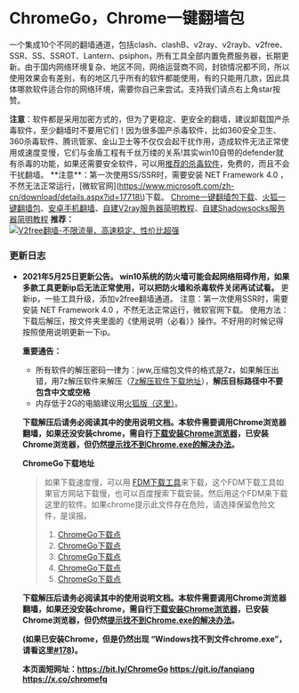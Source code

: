 # ChromeGo，Chrome一键翻墙包

 一个集成10个不同的翻墙通道，包括clash、clashB、v2ray、v2rayb、v2free、SSR、SS、SSROT、Lantern、psiphon，所有工具全部内置免费服务器，长期更新。由于国内网络环境复杂、地区不同，网络运营商不同，封锁情况都不同，所以使用效果会有差别，有的地区几乎所有的软件都能使用，有的只能用几款，因此具体哪款软件适合你的网络环境，需要你自己来尝试。支持我们请点右上角star按赞。  
  


**注意**：软件都是采用加密方式的，但为了更稳定、更安全的翻墙，建议卸载国产杀毒软件，至少翻墙时不要用它们！因为很多国产杀毒软件，比如360安全卫生、360杀毒软件、腾讯管家、金山卫士等不仅仅会起干扰作用，造成软件无法正常使用或速度变慢，它们与金盾工程有千丝万缕的关系!其实win10自带的defender就有杀毒的功能，如果还需要安全软件，可以用[推荐的杀毒软件](https://tiandixing.org/viewtopic.php?f=25&t=193535)，免费的，而且不会干扰翻墙。 \*\*注意\*\*：第一次使用SS/SSR时，需要安装 NET Framework 4.0 ，不然无法正常运行，\[微软官网\]\(https://www.microsoft.com/zh-cn/download/details.aspx?id=17718\)下载。 [Chrome一键翻墙包下载](chrome-yi-jian-fan-qiang-bao.md#chromego-down)、[火狐一键翻墙包](https://github.com/bannedbook/fanqiang/wiki/%E7%81%AB%E7%8B%90firefox%E4%B8%80%E9%94%AE%E7%BF%BB%E5%A2%99%E5%8C%85)、[安卓手机翻墙](https://github.com/bannedbook/fanqiang/wiki/%E5%AE%89%E5%8D%93%E7%BF%BB%E5%A2%99%E8%BD%AF%E4%BB%B6)、[自建V2ray服务器简明教程](https://github.com/bannedbook/fanqiang/blob/master/v2ss/%E8%87%AA%E5%BB%BAV2ray%E6%9C%8D%E5%8A%A1%E5%99%A8%E7%AE%80%E6%98%8E%E6%95%99%E7%A8%8B.md)、[自建Shadowsocks服务器简明教程](https://github.com/bannedbook/fanqiang/blob/master/v2ss/%E8%87%AA%E5%BB%BAShadowsocks%E6%9C%8D%E5%8A%A1%E5%99%A8%E7%AE%80%E6%98%8E%E6%95%99%E7%A8%8B.md) **推荐：**  
 [![V2free&#x7FFB;&#x5899;-&#x4E0D;&#x9650;&#x6D41;&#x91CF;&#x3001;&#x9AD8;&#x901F;&#x7A33;&#x5B9A;&#x3001;&#x6027;&#x4EF7;&#x6BD4;&#x8D85;&#x5F3A;](https://raw.githubusercontent.com/bannedbook/fanqiang/master/v2ss/images/v2free.jpg)](https://github.com/bannedbook/fanqiang/wiki/V2ray%E6%9C%BA%E5%9C%BA)

### 更新日志

* **2021年5月25日更新公告。 win10系统的防火墙可能会起网络阻碍作用，如果多款工具更新ip后无法正常使用，可以把防火墙和杀毒软件关闭再试试看。** 更新ip，一些工具升级，添加v2free翻墙通道。 注意：第一次使用SSR时，需要安装 NET Framework 4.0 ，不然无法正常运行，微软官网下载。 使用方法：下载后解压，按文件夹里面的《使用说明（必看）》操作。不好用的时候记得按照使用说明更新一下ip。

  **重要通告：**

  * 所有软件的解压密码一律为：jww,压缩包文件的格式是7z，如果解压出错，用7z解压软件来解压（[7z解压软件下载地址](https://sparanoid.com/lab/7z/)），**解压目标路径中不要包含中文或空格**
  * 内存低于2G的电脑建议用[火狐版（这里）](https://github.com/bannedbook/fanqiang/wiki/%E7%81%AB%E7%8B%90firefox%E4%B8%80%E9%94%AE%E7%BF%BB%E5%A2%99%E5%8C%85)。

  **下载解压后请务必阅读其中的使用说明文档。本软件需要调用Chrome浏览器翻墙，如果还没安装chrome，需自行**[**下载安装Chrome浏览器**](https://github.com/bannedbook/fanqiang/wiki/Chrome%E6%B5%8F%E8%A7%88%E5%99%A8%E4%B8%8B%E8%BD%BD)**，已安装Chrome浏览器，但仍然**[**提示找不到Chrome.exe的解决办法**](https://github.com/bannedbook/fanqiang/issues/432)**。**

  **ChromeGo下载地址**

  > 如果下载速度慢，可以用 [FDM下载工具](https://www.freedownloadmanager.org/zh/)来下载，这个FDM下载工具如果官方网站下载慢，也可以百度搜索下载安装。然后用这个FDM来下载这里的软件。如果chrome提示此文件存在危险，请选择保留危险文件，是误报。
  >
  > 1. [ChromeGo下载点](https://d1.dns999.cf/ChromeGo.7z)
  > 2. [ChromeGo下载点](https://d1.dns888.ml/ChromeGo.7z)
  > 3. [ChromeGo下载点](https://download.ru/files/FXMfUpK3)
  > 4. [ChromeGo下载点](https://d2.dns888.ml/ChromeGo.7z)
  > 5. [ChromeGo下载点](https://github.com/bannedbook/fanqiang/releases)

  **下载解压后请务必阅读其中的使用说明文档。本软件需要调用Chrome浏览器翻墙，如果还没安装chrome，需自行**[**下载安装Chrome浏览器**](https://github.com/bannedbook/fanqiang/wiki/Chrome%E6%B5%8F%E8%A7%88%E5%99%A8%E4%B8%8B%E8%BD%BD)**，已安装Chrome浏览器，但仍然**[**提示找不到Chrome.exe的解决办法**](https://github.com/bannedbook/fanqiang/issues/432)**。**

   **\(如果已安装Chrome，但是仍然出现 “Windows找不到文件chrome.exe”，请看这里**[**\#178**](https://github.com/bannedbook/fanqiang/issues/178)**\)。**

  **本页面短网址：https://bit.ly/ChromeGo https://git.io/fanqiang https://x.co/chromefq**

